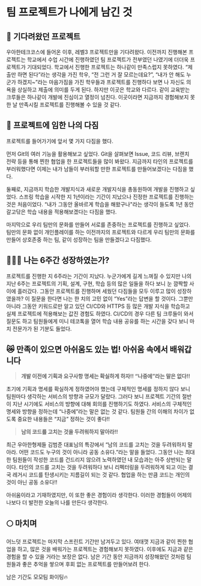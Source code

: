 # 팀 프로젝트가 나에게 남긴 것

## 🔮 기다려왔던 프로젝트

우아한테크코스에 들어온 이후, 레벨3 프로젝트만을 기다려왔다. 이전까지 진행해본 프로젝트는 학교에서 수업 시간에 진행하였던 팀 프로젝트가 전부였던 나였기에 더더욱 프로젝트가 기대되었다. 학교에서 진행한 프로젝트는 하나같이 만족스럽지 못하였다. “제출만 하면 된다”라는 생각을 가진 학우, “전 그런 거 잘 모르는데요?”, “내가 안 해도 누군가 하겠지~”라는 마음가짐을 가진 학우들과 프로젝트를 진행하다 보면 나 자신도 의욕을 상실하고 제출에 의미를 두게 된다. 하지만 이곳은 학교와 다르다. 같이 교육받는 크루들은 하나같이 개발에 진심이고 열정이 넘친다. 이곳이라면 지금까지 경험해보지 못한 날 만족시킬 프로젝트를 진행해볼 수 있을 것 같다.

## 😤 프로젝트에 임한 나의 다짐

프로젝트를 들어가기에 앞서 몇 가지 다짐을 했다.

먼저 Git의 여러 기능을 활용해보고 싶었다. Git을 살펴보면 Issue, 코드 리뷰, 브랜치 전략 등을 통해 찐한 협업을 한 프로젝트들을 많이 봐왔다. 지금까지 타인의 프로젝트를 부러워했다면 이제는 내가 남들이 부러워할 만한 프로젝트를 만들어보겠다는 다짐을 했다.

둘째로, 지금까지 학습한 개발지식과 새로운 개발지식을 총동원하여 개발을 진행하고 싶었다. 스프링 학습을 시작한 지 1년이라는 기간이 지났으나 진정한 프로젝트를 진행하는 것은 처음이었다. “내가 그동안 올바르게 학습을 해왔구나"라는 생각이 들도록 1년 동안 갈고닦은 학습 내용을 적용해보겠다는 다짐을 했다.

마지막으로 우리 팀만의 문화를 만들어 서로를 존중하는 프로젝트를 진행하고 싶었다. 팀만의 문화 없이 개인플레이를 하는 이전까지의 프로젝트와 다르게 우리 팀만의 문화를 만들어 상호존중 하는 팀, 같이 성장하는 팀을 만들겠다고 다짐했다.

## 🧑🏻‍💻 나는 6주간 성장하였는가?

프로젝트를 진행한 지 6주라는 기간이 지났다. 누군가에게 길게 느껴질 수 있지만 나의 지난 6주는 프로젝트의 기획, 설계, 구현, 학습 등의 많은 일들을 하다 보니 눈 깜짝할 사이에 흘러갔다. 그동안 프로젝트를 진행하며 세웠던 다짐들을 모두 이루고 많이 성장하였을까? 이 질문을 한다면 나는 한 치의 고민 없이 “Yes”라는 답변을 할 것이다. 그뿐만 아니라 그동안 키워드로만 알고 있던 CI/CD와 HTTPS 등 많은 개발 지식을 학습하고 실제 프로젝트에 적용해보는 값진 경험도 하였다. CI/CD의 경우 다른 팀 크루들이 와서 질문도 하고 팀원들에게 미니 테코톡을 열어 학습 내용 공유를 하는 시간을 갖다 보니 마치 전문가가 된 기분도 들었다.

## 😿 만족이 있으면 아쉬움도 있는 법! 아쉬움 속에서 배워갑니다

> **개발 이전에 기획과 요구사항 명세는 확실하게 하자!! “나중에”라는 말은 없다!!**
>

초기에 기획과 명세를 확실하게 정하였어야 했는데 구체적인 명세를 정하지 않다 보니 팀원마다 생각하는 서비스의 방향과 규모가 달랐다. 그러다 보니 프로젝트 기간의 절반이 지난 시기에도 서비스의 방향에 대해 회의를 진행하기도 하였다. 서비스의 구체적인 명세와 방향을 정하는데 “나중에”라는 말은 없는 것 같다. 팀원들 간의 이해의 차이가 없도록 중요한 내용들은 “지금” 정하는 것이 좋다!!

> **남의 코드를 고치는 것을 두려워하지 말아라!!**
>

최근 우아한형제들 김범준 대표님의 특강에서 “남의 코드를 고치는 것을 두려워하지 말아라. 어떤 코드도 누구의 것이 아니라 공동 소유다.”라는 말을 들었다. 그동안 나는 최대한 팀원들이 작성한 코드를 건드리지 않으려 노력하였던 내 모습과는 아주 상반되는 말이다. 타인의 코드를 고치는 것을 두려워하다 보니 리펙터링을 두려워하게 되고 이는 결국 레거시 코드를 탄생시키는 지름길이 되는 것 같다. 협업을 하는 만큼 코드는 개인의 것이 아닌 공동 소유다!!

아쉬움이라고 기재하였지만, 이 또한 좋은 경험이라 생각한다. 이러한 경험들이 어제의 나보다 더 발전한 오늘의 나를 만든다 생각한다.

## 🌕 마치며

어느덧 프로젝트는 마지막 스프린트 기간만 남겨두고 있다. 여태껏 지금과 같이 찐한 협업을 하고, 많은 것을 배워가는 프로젝트는 경험해보지 못하였다. 이후에도 지금과 같은 경험을 할 수 있을 거라는 보장은 없다. 남은 기간 동안 지금까지 성장해왔던 것처럼 팀원들과 좋은 추억을 쌓으며 후회 없는 프로젝트를 만들어보려 한다.

남은 기간도 모모팀 화이팅🔥
